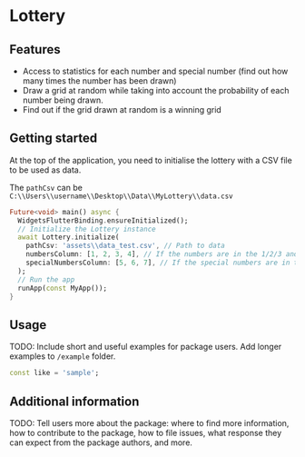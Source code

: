 <!--
This README describes the package. If you publish this package to pub.dev,
this README's contents appear on the landing page for your package.

For information about how to write a good package README, see the guide for
[writing package pages](https://dart.dev/guides/libraries/writing-package-pages).

For general information about developing packages, see the Dart guide for
[creating packages](https://dart.dev/guides/libraries/create-library-packages)
and the Flutter guide for
[developing packages and plugins](https://flutter.dev/developing-packages).
-->

# Lottery

## Features

- Access to statistics for each number and special number 
(find out how many times the number has been drawn)
- Draw a grid at random while taking into account the probability of 
each number being drawn.
- Find out if the grid drawn at random is a winning grid

## Getting started

At the top of the application, you need to initialise the lottery with a 
CSV file to be used as data.

The ```pathCsv``` can be ```C:\\Users\\username\\Desktop\\Data\\MyLottery\\data.csv```

```dart
Future<void> main() async {
  WidgetsFlutterBinding.ensureInitialized();
  // Initialize the Lottery instance
  await Lottery.initialize(
    pathCsv: 'assets\\data_test.csv', // Path to data
    numbersColumn: [1, 2, 3, 4], // If the numbers are in the 1/2/3 and 4 column
    specialNumbersColumn: [5, 6, 7], // If the special numbers are in the 5/6 and 7 column
  );
  // Run the app
  runApp(const MyApp());
}
```

## Usage

TODO: Include short and useful examples for package users. Add longer examples
to `/example` folder.

```dart
const like = 'sample';
```

## Additional information

TODO: Tell users more about the package: where to find more information, how to
contribute to the package, how to file issues, what response they can expect
from the package authors, and more.
